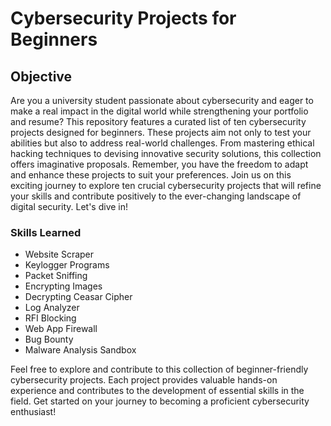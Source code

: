 # Cybersecurity Projects for Beginners

## Objective

Are you a university student passionate about cybersecurity and eager to make a real impact in the digital world while strengthening your portfolio and resume? This repository features a curated list of ten cybersecurity projects designed for beginners. These projects aim not only to test your abilities but also to address real-world challenges. From mastering ethical hacking techniques to devising innovative security solutions, this collection offers imaginative proposals. Remember, you have the freedom to adapt and enhance these projects to suit your preferences. Join us on this exciting journey to explore ten crucial cybersecurity projects that will refine your skills and contribute positively to the ever-changing landscape of digital security. Let's dive in!

### Skills Learned

- Website Scraper
- Keylogger Programs
- Packet Sniffing
- Encrypting Images
- Decrypting Ceasar Cipher
- Log Analyzer
- RFI Blocking
- Web App Firewall
- Bug Bounty
- Malware Analysis Sandbox

Feel free to explore and contribute to this collection of beginner-friendly cybersecurity projects. Each project provides valuable hands-on experience and contributes to the development of essential skills in the field. Get started on your journey to becoming a proficient cybersecurity enthusiast!
